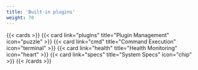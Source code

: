 ```yaml
---
title: 'Built-in plugins'
weight: 70
---
```


{{< cards >}}
  {{< card link="plugins" title="Plugin Management" icon="puzzle" >}}
  {{< card link="cmd" title="Command Execution" icon="terminal" >}}
  {{< card link="health" title="Health Monitoring" icon="heart" >}}
  {{< card link="specs" title="System Specs" icon="chip" >}}
{{< /cards >}}